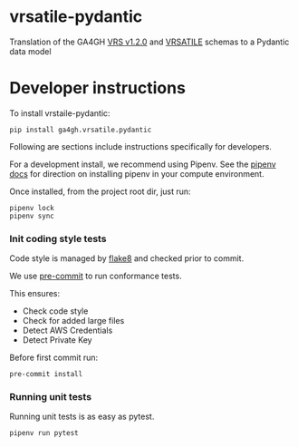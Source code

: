 # vrsatile-pydantic
Translation of the GA4GH [VRS v1.2.0](https://vrs.ga4gh.org/en/1.2.0) and [VRSATILE](https://vrsatile.readthedocs.io/en/latest/) schemas to a Pydantic data model

# Developer instructions

To install vrstaile-pydantic:
```commandline
pip install ga4gh.vrsatile.pydantic
```

Following are sections include instructions specifically for developers.

For a development install, we recommend using Pipenv. See the
[pipenv docs](https://pipenv-fork.readthedocs.io/en/latest/#install-pipenv-today)
for direction on installing pipenv in your compute environment.

Once installed, from the project root dir, just run:

```commandline
pipenv lock
pipenv sync
```

### Init coding style tests

Code style is managed by [flake8](https://github.com/PyCQA/flake8) and checked prior to commit.

We use [pre-commit](https://pre-commit.com/#usage) to run conformance tests.

This ensures:

* Check code style
* Check for added large files
* Detect AWS Credentials
* Detect Private Key

Before first commit run:

```commandline
pre-commit install
```


### Running unit tests

Running unit tests is as easy as pytest.

```commandline
pipenv run pytest
```
